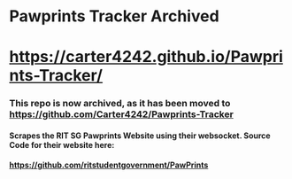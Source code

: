 # Pawprints Tracker Archived
# https://carter4242.github.io/Pawprints-Tracker/
### This repo is now archived, as it has been moved to https://github.com/Carter4242/Pawprints-Tracker
#### Scrapes the RIT SG Pawprints Website using their websocket. Source Code for their website here:
#### https://github.com/ritstudentgovernment/PawPrints
